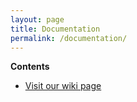 ```yaml
---
layout: page
title: Documentation
permalink: /documentation/
---
```


**Contents**
+ [Visit our wiki page](https://github.com/CemrgAppDevelopers/CemrgApp/wiki)
